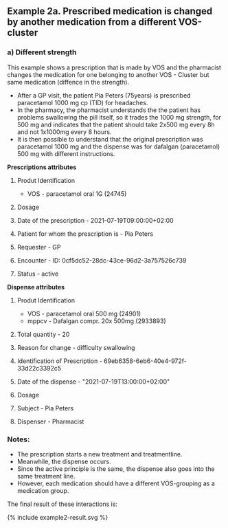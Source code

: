 ## Example 2a. Prescribed medication is changed by another medication from a different VOS-cluster

### a) Different strength  

This example shows a prescription that is made by VOS and the pharmacist changes the medication for one belonging to another VOS - Cluster but same medication (diffence in the strength).


* After a GP visit, the patient Pia Peters (75years) is prescribed paracetamol 1000 mg cp (TID) for headaches.
* In the pharmacy, the pharmacist understands the the patient has problems swallowing the pill itself, so it trades the 1000 mg strength, for 500 mg and indicates that the patient should take 2x500 mg every 8h and not 1x1000mg every 8 hours.
* It is then possible to understand that the original prescription was paracetamol 1000 mg and the dispense was for dafalgan (paracetamol) 500 mg with different instructions. 


**Prescriptions attributes**
1. Produt Identification 
    * VOS - paracetamol oral 1G (24745)

2. Dosage
   
3. Date of the prescription - 2021-07-19T09:00:00+02:00
   
4. Patient for whom the prescription is - Pia Peters
   
5. Requester - GP
   
6. Encounter - ID: 0cf5dc52-28dc-43ce-96d2-3a757526c739
   
7. Status - active


**Dispense attributes**
1.	Produt Identification
     * VOS - paracetamol oral 500 mg (24901)
     * mppcv - Dafalgan compr. 20x 500mg (2933893)
  
1. Total quantity - 20
   
2. Reason for change - difficulty swallowing
   
3. Identification of Prescription - 69eb6358-6eb6-40e4-972f-33d22c3392c5

4. Date of the dispense - "2021-07-19T13:00:00+02:00"

5. Dosage 

6. Subject - Pia Peters
   
7. Dispenser - Pharmacist


### Notes:  
* The prescription starts a new treatment and treatmentline. 
* Meanwhile, the dispense  occurs. 
* Since the active principle is the same, the dispense also goes into the same treatment line.
* However, each medication should have a different VOS-grouping as a medication group.

The final result of these interactions is:  
  <div>
{% include example2-result.svg %}
</div>